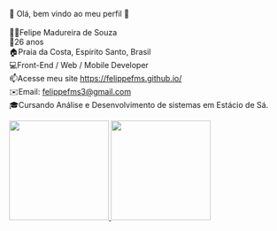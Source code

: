 👋 Olá, bem vindo ao meu perfil 👋<br><br>
👨🏻‍Felipe Madureira de Souza<br>
🌱26 anos<br>
🏠Praia da Costa, Espirito Santo, Brasil<br>
💻Front-End / Web / Mobile Developer<br>
📫Acesse meu site https://felippefms.github.io/<br>
✉️Email: felippefms3@gmail.com<br>
🎓Cursando Análise e Desenvolvimento de sistemas em Estácio de Sá.<br>

<div>
<a href="https://github.com/felippefms">
<img height="180em" src="https://github-readme-stats.vercel.app/api/top-langs/?username=felippefms&layout=compact&langs_count=7&theme=dracula"/>
<img height="180em" src="https://github-readme-stats.vercel.app/api?felippefms-&show_icons=true&theme=dracula&include_all_commits=true&count_private=true"/>
</div>
